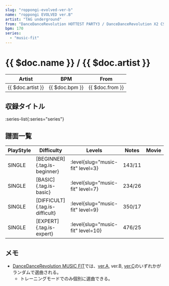 ```yaml
---
slug: "roppongi-evolved-ver-b"
name: "roppongi EVOLVED ver.B"
artist: "TAG underground"
from: "DanceDanceRevolution HOTTEST PARTY3 / DanceDanceRevolution X2 CS"
bpm: 170
series:
  - "music-fit"
---
```


# {{ $doc.name }} / {{ $doc.artist }}

|Artist|BPM|From|
|------|---|----|
|{{ $doc.artist }}|{{ $doc.bpm }}|{{ $doc.from }}|

## 収録タイトル

:series-list{:series="series"}

## 譜面一覧

|PlayStyle|Difficulty|Levels|Notes|Movie|
|---------|----------|------|-----|-----|
|SINGLE|[BEGINNER]{.tag.is-beginner}|<div class="field is-grouped is-grouped-multiline"> :level{slug="music-fit" level=3}</div>|143/11||
|SINGLE|[BASIC]{.tag.is-basic}|<div class="field is-grouped is-grouped-multiline"> :level{slug="music-fit" level=7}</div>|234/26||
|SINGLE|[DIFFICULT]{.tag.is-difficult}|<div class="field is-grouped is-grouped-multiline"> :level{slug="music-fit" level=9}</div>|350/17||
|SINGLE|[EXPERT]{.tag.is-expert}|<div class="field is-grouped is-grouped-multiline"> :level{slug="music-fit" level=10}</div>|476/25||

## メモ

- [DanceDanceRevolution MUSIC FIT](/series/music-fit)では、[ver.A](/songs/roppongi-evolved-ver-a), ver.B, [ver.C](/songs/roppongi-evolved-ver-c)のいずれかがランダムで選曲される。
  - トレーニングモードでのみ個別に選曲できる。
